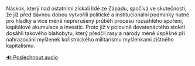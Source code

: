 
Náskok, který nad ostatními získali lidé ze Západu, spočívá ve skutečnosti, že již před dávnou dobou vytvořili politické a institucionální podmínky nutné pro hladký a více méně nepřerušený průběh procesu rozsáhlého spoření, kapitálové akumulace a investic. Proto již v polovině devatenáctého století dosáhli takového blahobytu, který předčil rasy a národy méně úspěšné při nahrazování myšlenek kořistnického militarismu myšlenkami zištného kapitalismu.

[🔊 Poslechnout audio](/data/7-paragraphs/audio/chapter_91/para_003-Nskok-kter-nad-ostatnmi-zskali-lid-ze-Zpadu.mp3)
